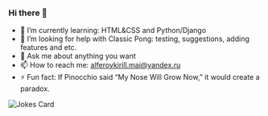 ### Hi there 👋

- 🌱 I’m currently learning: HTML&CSS and Python/Django
- 🤔 I’m looking for help with Classic Pong: testing, suggestions, adding features and etc.
- 💬 Ask me about anything you want
- 📫 How to reach me: alferovkirill.mai@yandex.ru
- ⚡ Fun fact: If Pinocchio said “My Nose Will Grow Now,” it would create a paradox.




<img src="https://readme-jokes.vercel.app/api?vue" alt="Jokes Card" />
